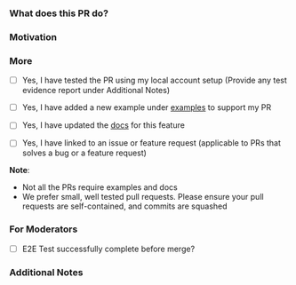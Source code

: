 
### What does this PR do?

<!-- A brief description of the change being made with this pull request. -->


### Motivation

<!-- What inspired you to submit this pull request? -->


### More

- [ ] Yes, I have tested the PR using my local account setup  (Provide any test evidence report under Additional Notes)

- [ ] Yes, I have added a new example under [examples](https://github.com/aws-samples/crossplane-aws-blueprints/tree/main/examples) to support my PR

- [ ] Yes, I have updated the [docs](https://github.com/aws-samples/crossplane-aws-blueprints/tree/main/doc) for this feature

- [ ] Yes, I have linked to an issue or feature request (applicable to PRs that solves a bug or a feature request)

**Note**:
 - Not all the PRs require examples and docs
 - We prefer small, well tested pull requests. Please ensure your pull requests are self-contained, and commits are squashed

### For Moderators
- [ ] E2E Test successfully complete before merge?

### Additional Notes

<!-- Anything else we should know when reviewing? -->
